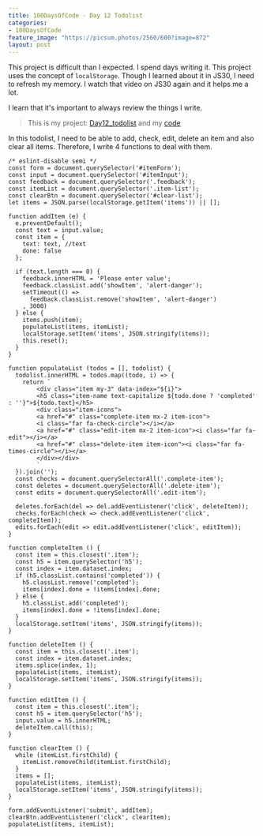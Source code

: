 ```yaml
---
title: 100DaysOfCode - Day 12 Todolist
categories:
- 100DaysOfCode
feature_image: "https://picsum.photos/2560/600?image=872"
layout: post
---
```


This project is difficult than I expected. I spend days writing it. This project uses the concept of `localStorage`. Though I learned about it in JS30, I need to refresh my memory. I watch that video on JS30 again and it helps me a lot.

I learn that it's important to always review the things I write.

> This is my project: [Day12_todolist](https://portfolio.tsainei.com/100DaysOfCode/Day12_todolist/) and my [code](https://github.com/tsainei/portfolio/tree/main/100DaysOfCode/Day12_todolist)

In this todolist, I need to be able to add, check, edit, delete an item and also clear all items. Therefore, I write 4 functions to deal with them.

```
/* eslint-disable semi */
const form = document.querySelector('#itemForm');
const input = document.querySelector('#itemInput');
const feedback = document.querySelector('.feedback');
const itemList = document.querySelector('.item-list');
const clearBtn = document.querySelector('#clear-list');
let items = JSON.parse(localStorage.getItem('items')) || [];

function addItem (e) {
  e.preventDefault();
  const text = input.value;
  const item = {
    text: text, //text
    done: false
  };

  if (text.length === 0) {
    feedback.innerHTML = 'Please enter value';
    feedback.classList.add('showItem', 'alert-danger');
    setTimeout(() =>
      feedback.classList.remove('showItem', 'alert-danger')
    , 3000)
  } else {
    items.push(item);
    populateList(items, itemList);
    localStorage.setItem('items', JSON.stringify(items));
    this.reset();
  }
}

function populateList (todos = [], todolist) {
  todolist.innerHTML = todos.map((todo, i) => {
    return `
        <div class="item my-3" data-index="${i}">
        <h5 class="item-name text-capitalize ${todo.done ? 'completed' : ''}">${todo.text}</h5>
        <div class="item-icons">
        <a href="#" class="complete-item mx-2 item-icon">
        <i class="far fa-check-circle"></i></a>
        <a href="#" class="edit-item mx-2 item-icon"><i class="far fa-edit"></i></a>
        <a href="#" class="delete-item item-icon"><i class="far fa-times-circle"></i></a>
        </div></div>
        `
  }).join('');
  const checks = document.querySelectorAll('.complete-item');
  const deletes = document.querySelectorAll('.delete-item');
  const edits = document.querySelectorAll('.edit-item');

  deletes.forEach(del => del.addEventListener('click', deleteItem));
  checks.forEach(check => check.addEventListener('click', completeItem));
  edits.forEach(edit => edit.addEventListener('click', editItem));
}

function completeItem () {
  const item = this.closest('.item');
  const h5 = item.querySelector('h5');
  const index = item.dataset.index;
  if (h5.classList.contains('completed')) {
    h5.classList.remove('completed');
    items[index].done = !items[index].done;
  } else {
    h5.classList.add('completed');
    items[index].done = !items[index].done;
  }
  localStorage.setItem('items', JSON.stringify(items));  
}

function deleteItem () {
  const item = this.closest('.item');
  const index = item.dataset.index;
  items.splice(index, 1);
  populateList(items, itemList);
  localStorage.setItem('items', JSON.stringify(items));
}

function editItem () {
  const item = this.closest('.item');
  const h5 = item.querySelector('h5');
  input.value = h5.innerHTML;
  deleteItem.call(this);
}

function clearItem () {
  while (itemList.firstChild) {
    itemList.removeChild(itemList.firstChild);
  }
  items = [];
  populateList(items, itemList);
  localStorage.setItem('items', JSON.stringify(items));
}

form.addEventListener('submit', addItem);
clearBtn.addEventListener('click', clearItem);
populateList(items, itemList);
```